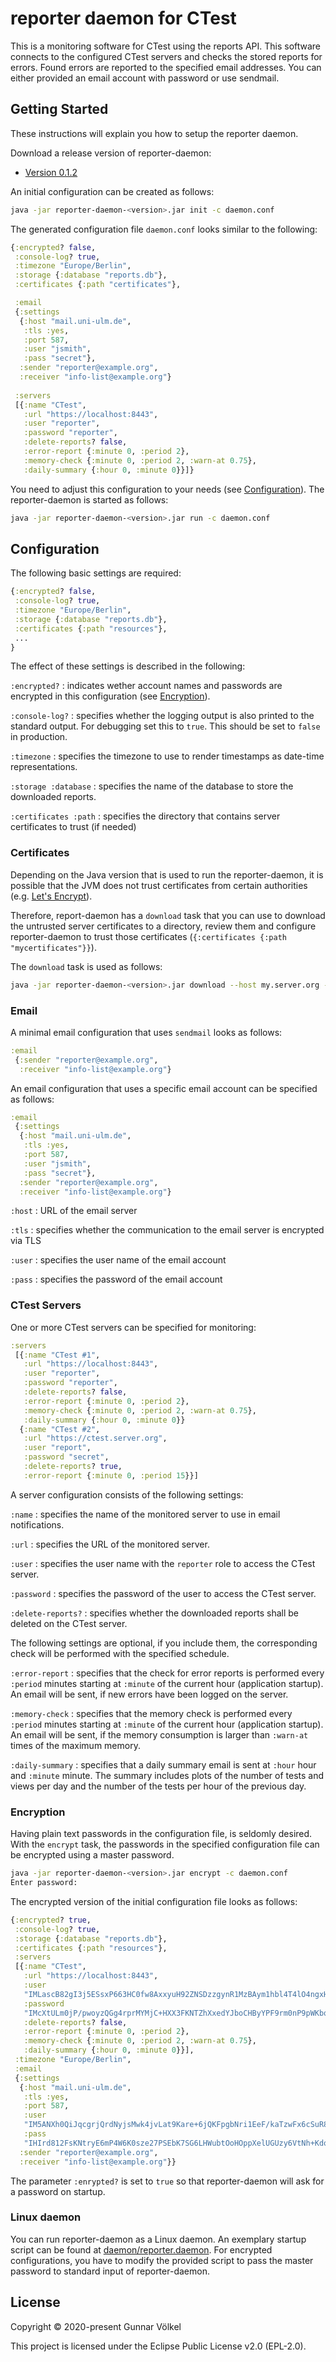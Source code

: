 # reporter daemon for CTest

This is a monitoring software for CTest using the reports API.
This software connects to the configured CTest servers and checks the stored reports for errors.
Found errors are reported to the specified email addresses.
You can either provided an email account with password or use sendmail.

## Getting Started

These instructions will explain you how to setup the reporter daemon. 

Download a release version of reporter-daemon: 

* [Version 0.1.2](https://github.com/sysbio-bioinf/reporter-daemon/releases/download/0.1.2/reporter-daemon-0.1.2.jar)

An initial configuration can be created as follows:

```bash
java -jar reporter-daemon-<version>.jar init -c daemon.conf
```

The generated configuration file `daemon.conf` looks similar to the following:

```clojure
{:encrypted? false,
 :console-log? true,
 :timezone "Europe/Berlin",
 :storage {:database "reports.db"},
 :certificates {:path "certificates"},

 :email
 {:settings
  {:host "mail.uni-ulm.de",
   :tls :yes,
   :port 587,
   :user "jsmith",
   :pass "secret"},
  :sender "reporter@example.org",
  :receiver "info-list@example.org"}
 
 :servers
 [{:name "CTest",
   :url "https://localhost:8443",
   :user "reporter",
   :password "reporter",
   :delete-reports? false,
   :error-report {:minute 0, :period 2},
   :memory-check {:minute 0, :period 2, :warn-at 0.75},
   :daily-summary {:hour 0, :minute 0}}]}
```

You need to adjust this configuration to your needs (see [Configuration](#configuration)).
The reporter-daemon is started as follows:

```bash
java -jar reporter-daemon-<version>.jar run -c daemon.conf
``` 


## Configuration

The following basic settings are required:

```clojure
{:encrypted? false,
 :console-log? true,
 :timezone "Europe/Berlin",
 :storage {:database "reports.db"},
 :certificates {:path "resources"},
 ...
}
```

The effect of these settings is described in the following:

`:encrypted?`
 : indicates wether account names and passwords are encrypted in this configuration (see [Encryption](#encryption)).

`:console-log?`
 : specifies whether the logging output is also printed to the standard output. For debugging set this to `true`. This should be set to `false` in production.
 
`:timezone`
 : specifies the timezone to use to render timestamps as date-time representations.

`:storage :database`
 : specifies the name of the database to store the downloaded reports.
 
`:certificates :path`
 : specifies the directory that contains server certificates to trust (if needed)

### Certificates

Depending on the Java version that is used to run the reporter-daemon,
it is possible that the JVM does not trust certificates from certain authorities (e.g. [Let's Encrypt](https://letsencrypt.org/)).

Therefore, report-daemon has a `download` task that you can use to download
the untrusted server certificates to a directory, review them and configure
reporter-daemon to trust those certificates (`{:certificates {:path "mycertificates"}}`).

The `download` task is used as follows:

```bash
java -jar reporter-daemon-<version>.jar download --host my.server.org --port 443 --target myserver.pem
```

### Email

A minimal email configuration that uses `sendmail` looks as follows:

```clojure
:email
 {:sender "reporter@example.org",
  :receiver "info-list@example.org"}
```

An email configuration that uses a specific email account can be specified as follows:

```clojure
:email
 {:settings
  {:host "mail.uni-ulm.de",
   :tls :yes,
   :port 587,
   :user "jsmith",
   :pass "secret"},
  :sender "reporter@example.org",
  :receiver "info-list@example.org"}
```

`:host`
 : URL of the email server

`:tls`
 : specifies whether the communication to the email server is encrypted via TLS
 
`:user`
 : specifies the user name of the email account
 
`:pass`
 : specifies the password of the email account

### CTest Servers

One or more CTest servers can be specified for monitoring:

```clojure
:servers
 [{:name "CTest #1",
   :url "https://localhost:8443",
   :user "reporter",
   :password "reporter",
   :delete-reports? false,
   :error-report {:minute 0, :period 2},
   :memory-check {:minute 0, :period 2, :warn-at 0.75},
   :daily-summary {:hour 0, :minute 0}}
  {:name "CTest #2",
   :url "https://ctest.server.org",
   :user "report",
   :password "secret",
   :delete-reports? true,
   :error-report {:minute 0, :period 15}}]
```

A server configuration consists of the following settings:

`:name`
 : specifies the name of the monitored server to use in email notifications.
 
`:url`
 : specifies the URL of the monitored server.
 
`:user`
 : specifies the user name with the `reporter` role to access the CTest server.

`:password`
 : specifies the password of the user to access the CTest server.
 
`:delete-reports?`
 : specifies whether the downloaded reports shall be deleted on the CTest server.
 
The following settings are optional, if you include them,
the corresponding check will be performed with the specified schedule.

`:error-report`
 : specifies that the check for error reports is performed every `:period` minutes
   starting at `:minute` of the current hour (application startup).
   An email will be sent, if new errors have been logged on the server.

`:memory-check`
 : specifies that the memory check is performed every `:period` minutes
   starting at `:minute` of the current hour (application startup).
   An email will be sent, if the memory consumption is larger than `:warn-at` times of the maximum memory.
   
`:daily-summary`
 : specifies that a daily summary email is sent at `:hour` hour and `:minute` minute.
   The summary includes plots of the number of tests and views per day 
   and the number of the tests per hour of the previous day.

### Encryption

Having plain text passwords in the configuration file, is seldomly desired.
With the `encrypt` task, the passwords in the specified configuration file
can be encrypted using a master password.

```bash
java -jar reporter-daemon-<version>.jar encrypt -c daemon.conf
Enter password:
```

The encrypted version of the initial configuration file looks as follows:

```clojure
{:encrypted? true,
 :console-log? true,
 :storage {:database "reports.db"},
 :certificates {:path "resources"},
 :servers
 [{:name "CTest",
   :url "https://localhost:8443",
   :user
   "IMLascB82gI3j5ESsxP663HC0fw8AxxyuH92ZNSDzzgynR1MzBAym1hbl4T4lO4ngxHlvDBsDm6n",
   :password
   "IMcXtULm0jP/pwoyzQGg4rprMYMjC+HXX3FKNTZhXxedYJboCHByYPF9rm0nP9pWKbqDSZ4cmgFd",
   :delete-reports? false,
   :error-report {:minute 0, :period 2},
   :memory-check {:minute 0, :period 2, :warn-at 0.75},
   :daily-summary {:hour 0, :minute 0}}],
 :timezone "Europe/Berlin",
 :email
 {:settings
  {:host "mail.uni-ulm.de",
   :tls :yes,
   :port 587,
   :user
   "IM5ANXh0QiJqcgrjQrdNyjsMwk4jvLat9Kare+6jQKFpgbNri1EeF/kaTzwFx6cSuR8+OtG0cA==",
   :pass
   "IHIrd812FsKNtryE6mP4W6K0sze27PSEbK7SG6LHWubtOoHOppXelUGUzy6VtNh+KdoNiMBjNQ=="},
  :sender "reporter@example.org",
  :receiver "info-list@example.org"}}
```

The parameter `:enrypted?` is set to `true` so that reporter-daemon will ask for a password on startup.

### Linux daemon

You can run reporter-daemon as a Linux daemon.
An exemplary startup script can be found at [daemon/reporter.daemon](daemon/reporter.daemon).
For encrypted configurations, you have to modify the provided script 
to pass the master password to standard input of reporter-daemon.


## License

Copyright © 2020-present Gunnar Völkel

This project is licensed under the Eclipse Public License v2.0 (EPL-2.0).
